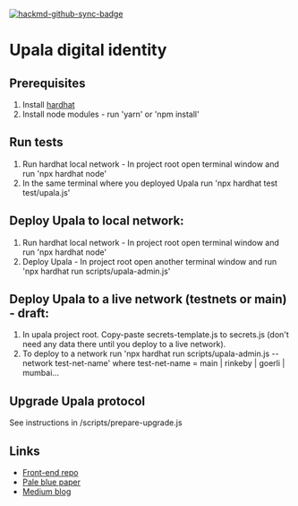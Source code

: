[![hackmd-github-sync-badge](https://hackmd.io/tHhYT-4QRy-syvNkoBa_ZA/badge)](https://hackmd.io/tHhYT-4QRy-syvNkoBa_ZA)

# Upala digital identity

## Prerequisites

1. Install [hardhat](https://github.com/nomiclabs/buidler)
2. Install node modules - run 'yarn' or 'npm install'

## Run tests

1. Run hardhat local network - In project root open terminal window and run 'npx hardhat node'
2. In the same terminal where you deployed Upala run 'npx hardhat test test/upala.js'

## Deploy Upala to local network:

1. Run hardhat local network - In project root open terminal window and run 'npx hardhat node'
2. Deploy Upala - In project root open another terminal window and run 'npx hardhat run scripts/upala-admin.js'

## Deploy Upala to a live network (testnets or main) - draft:

1. In upala project root. Copy-paste secrets-template.js to secrets.js (don't need any data there until you deploy to a live network).
2. To deploy to a network run 'npx hardhat run scripts/upala-admin.js --network test-net-name' where test-net-name = main | rinkeby | goerli | mumbai...

## Upgrade Upala protocol

See instructions in /scripts/prepare-upgrade.js

## Links

- [Front-end repo](https://github.com/porobov/upala-front)
- [Pale blue paper](https://upala-docs.readthedocs.io/en/latest/)
- [Medium blog](https://medium.com/six-degrees-of-separation/)
